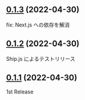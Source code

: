 ## [0.1.3](https://github.com/design-note-corp/design-note-ui/compare/v0.1.2...v0.1.3) (2022-04-30)

fix: Next.js への依存を解消

## [0.1.2](https://github.com/design-note-corp/design-note-ui/compare/v0.1.1...v0.1.2) (2022-04-30)

Ship.js によるテストリリース

## [0.1.1](https://github.com/design-note-corp/design-note-ui/compare/v0.1.0...v0.1.1) (2022-04-30)

1st Release
